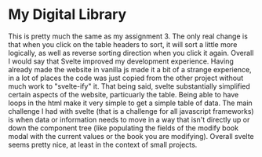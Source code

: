 # My Digital Library


This is pretty much the same as my assignment 3. The only real change is that when you click on the table headers to sort, it will sort a little more logically, as well as reverse sorting direction when you click it again. Overall I would say that Svelte improved my development experience. Having already made the website in vanilla js made it a bit of a strange experience, in a lot of places the code was just copied from the other project without much work to "svelte-ify" it. That being said, svelte substantially simplified certain aspects of the website, particuarly the table. Being able to have loops in the html make it very simple to get a simple table of data. The main challenge I had with svelte (that is a challenge for all javascript frameworks) is when data or information needs to move in a way that isn't directly up or down the component tree (like populating the fields of the modify book modal with the current values or the book you are modifying). Overall svelte seems pretty nice, at least in the context of small projects.
